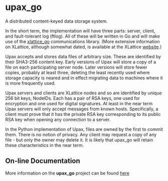 upax_go
=======

A distributed content-keyed data storage system.

In the short term, the implementation will have three parts: server,
client, and fault-tolerant log (ftlog).  All of these will be written
in Go and will make use of the 
[xlattice_go](https://github.com/jddixon/xlattice_go) communications library.
(More extensive information on XLattice, although somewhat dated, 
is available at the XLattice [website](http://www.xlattice.org).)

Upax accepts and stores data files of arbitrary size.  These are
identified by their SHA3-256 content key.  Early versions of Upax
will store a copy of a file on each participating server node.
Later versions will store fewer copies, probably at least three,
deleting the least recently used where storage capacity is neared
and in effect migrating data to machines where it is more frequently
used.

Upax servers and clients are XLattice nodes and so are identified by 
unique 256 bit keys, NodeIDs.  Each has a pair of RSA keys, one used 
for encryption and one used for digital signatures.  At least in the
near term Upax servers will only accept messages from known hosts.
Specifically, a client must prove that it has the private RSA key
corresponding to its public RSA key when opening any connection to
a server.

In the Python implementation of Upax, files are owned by the first
to commit them.  There is no notion of privacy.  Any client may 
request a copy of any file - but only the owner may delete it.  It
is likely that upax_go will retain these characteristics in the near
term.

## On-line Documentation

More information on the **upax_go** project can be found [here](https://jddixon.github.io/upax_go)
